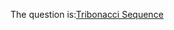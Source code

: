 The question is:[Tribonacci Sequence](https://www.codewars.com/kata/556deca17c58da83c00002db/train/javascript)

